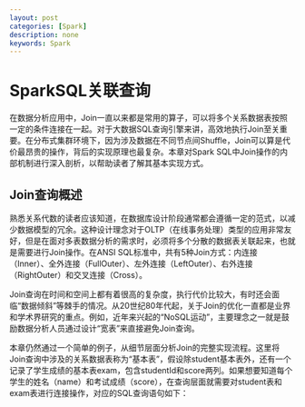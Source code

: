 ```yaml
---
layout: post
categories: [Spark]
description: none
keywords: Spark
---
```

# SparkSQL关联查询
在数据分析应用中，Join一直以来都是常用的算子，可以将多个关系数据表按照一定的条件连接在一起。对于大数据SQL查询引擎来讲，高效地执行Join至关重要。在分布式集群环境下，因为涉及数据在不同节点间Shuffle，Join可以算是代价最昂贵的操作，背后的实现原理也最复杂。本章对Spark SQL中Join操作的内部机制进行深入剖析，以帮助读者了解其基本实现方式。

## Join查询概述
熟悉关系代数的读者应该知道，在数据库设计阶段通常都会遵循一定的范式，以减少数据模型的冗余。这种设计理念对于OLTP（在线事务处理）类型的应用非常友好，但是在面对多表数据分析的需求时，必须将多个分散的数据表关联起来，也就是需要进行Join操作。在ANSI SQL标准中，共有5种Join方式：内连接（Inner）、全外连接（FullOuter）、左外连接（LeftOuter）、右外连接（RightOuter）和交叉连接（Cross）。

Join查询在时间和空间上都有着很高的复杂度，执行代价比较大，有时还会面临“数据倾斜”等棘手的情况。从20世纪80年代起，关于Join的优化一直都是业界和学术界研究的重点。例如，近年来兴起的“NoSQL运动”，主要理念之一就是鼓励数据分析人员通过设计“宽表”来直接避免Join查询。

本章仍然通过一个简单的例子，从细节层面分析Join的完整实现流程。这里将Join查询中涉及的关系数据表称为“基本表”，假设除student基本表外，还有一个记录了学生成绩的基本表exam，包含studentId和score两列。如果想要知道每个学生的姓名（name）和考试成绩（score），在查询层面就需要对student表和exam表进行连接操作，对应的SQL查询语句如下：
```

```






